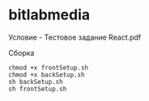 # bitlabmedia
Условие - Тестовое задание React.pdf

Сборка
```
chmod +x frontSetup.sh
chmod +x backSetup.sh
sh backSetup.sh
sh frontSetup.sh
```
